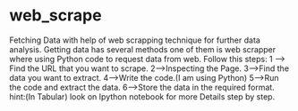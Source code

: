 # web_scrape
Fetching Data with help of web scrapping technique for further data analysis. 
Getting data has several methods one of them is web scrapper where using Python code to request data from web.
Follow this steps:
1 --> Find the URL that you want to scrape.
2-->Inspecting the Page.
3-->Find the data you want to extract.
4-->Write the code.(I am using Python)
5-->Run the code and extract the data.
6-->Store the data in the required format.    hint:(In Tabular)
look on Ipython notebook for more Details step by step. 
